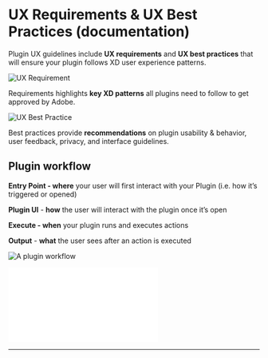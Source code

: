 # **UX Requirements & UX Best Practices (documentation)**


Plugin UX guidelines include **UX requirements** and **UX best practices** that will ensure your plugin follows XD user experience patterns. 

![UX Requirement](ux_images/Requirement.png)

Requirements highlights **key XD patterns** all plugins need to follow to get approved by Adobe. 

![UX Best Practice](ux_images/BestPractice.png)

Best practices provide **recommendations** on plugin usability & behavior, user feedback, privacy, and interface guidelines. 



## Plugin workflow

**Entry Point - where** your user will first interact with your Plugin (i.e. how it’s triggered or opened)

**Plugin UI** - **how** the user will interact with the plugin once it’s open

**Execute - when** your plugin runs and executes actions

**Output** - **what** the user sees after an action is executed

![A plugin workflow](ux_images/Pluginworkflow.png)

![PLugin Example](ux_images/Plugin_UX_Guidelines_Modal_v1.pdf)



--------
